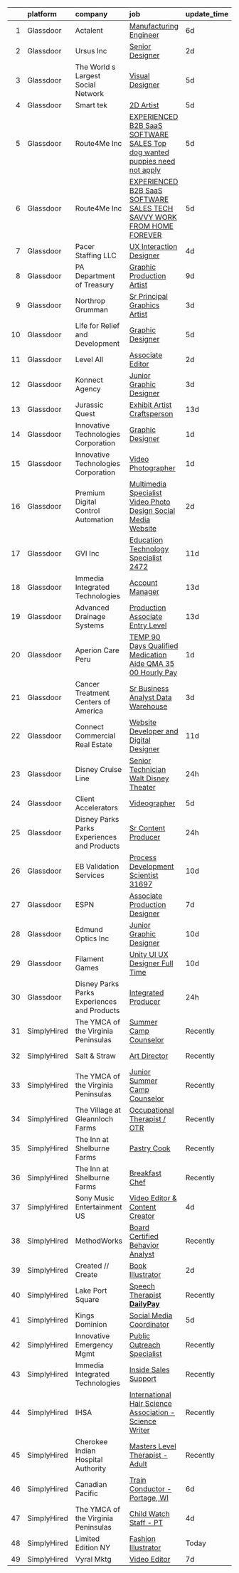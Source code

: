 

|    | platform    | company                                      | job                                                                                                                                                                                                                                                                                                                                                                                                                                                                                                                                                                                                                                                                                                                                                                                                                                                                                                                                                                                                                                                                                                                                                                                                                                                                                                                                                                                      | update_time   | location                 |
|---:|:------------|:---------------------------------------------|:-----------------------------------------------------------------------------------------------------------------------------------------------------------------------------------------------------------------------------------------------------------------------------------------------------------------------------------------------------------------------------------------------------------------------------------------------------------------------------------------------------------------------------------------------------------------------------------------------------------------------------------------------------------------------------------------------------------------------------------------------------------------------------------------------------------------------------------------------------------------------------------------------------------------------------------------------------------------------------------------------------------------------------------------------------------------------------------------------------------------------------------------------------------------------------------------------------------------------------------------------------------------------------------------------------------------------------------------------------------------------------------------|:--------------|:-------------------------|
|  1 | Glassdoor   | Actalent                                     | [Manufacturing Engineer](https://www.glassdoor.com/partner/jobListing.htm?pos=130&ao=1110586&s=58&guid=00000180efbad94f997460c34406c3b5&src=GD_JOB_AD&t=SR&vt=w&ea=1&cs=1_c211e55a&cb=1653289442219&jobListingId=1007867980468&cpc=F4EED0218A761C36&jrtk=3-0-1g3nrlmgoptt5801-1g3nrlmh5r0gp800-a75867e8b25dce9e--6NYlbfkN0ChYVx_I3yfZ_JDY3EFoivtqvi_stwnZ_kRt8Dowt_l_d1ydueao4NE-oUleRJ4yhjYPl_FDyDsQv96WYjq6vKWfSlu6a1XBhIVvn_LddeDEw1C8irz381qjMECzqbjiDluyE5tfEIcFQrBWJBU_2KLNrkyi-JEKiMoDJt8j7FKezlCO79KeX10c8l_DAeV-nI8kr5i1LejiEzll0LP-nKP1Q3Zo45O1x4Hae0nh96Fiu43T00aP9GXXSuaS2TY9ghUpSoM-dwcyq4ljIknFq6a0vjitOW8LDywOifDz_b7flr9a927CCuaBlDH0pvWAC5s2Ttyrb9mqwlRIkR4tzJphr73mgYMkDhrmxrZzZ_kJF8Z1AEKHHpf0_8F6MK8H0JoOg0gbP3jrqk-UA3lt8eqkWFMEOhkPPdjQFtTcjy8lmBHZwuLUzoNY44kOuf4PxZ4X4AKDjD2KLZdzJMpUJTqPUPiP35B5v0P2st8uOyqHUYiPFZVDUS97M_C4CEVGX4JC3F6joNE3dzvJFp2-c3P5N4_eAlq2TrEWIrUCq17cc_P9HXD1O122a56je-LUW4hSz1STkFAaoagQTa4iWH_FUMUYkvKBqnJFtOwES3xixmybZsbqn083aV_QjhY5RffJ6uXZgmkn0_ZjVXh4LXKI-jgVakBbpRczOJA0Akz4s14sp6ij4qRDQG5dFQmqKAzxnM8_byKP6CxrH2VsFqvWA21ZeQDoQ_r-Uhk3A1DFpT4S8tQJHCEZ7u4nsj_tlpgaBO3bA_OGZRkf_AEfivcBQ89IRS-86g2fczX5KfX3NEuTCtVpKfDlfLHN5tM3M_Hk2Kpv_jaOJesKbnnqkaok0P9I0X0ZzEDfnOs96MihD8U2Dss2vQtdHmb1YY2Equ1PYsgn4x5UfKbPpE0UzMu0Dh8YsHvl_G3HX-KcjdsUZs4cgRD9oJGL5uc62h7y1AscNZeeBzSsAZkiGE493qrtgM-lHi9MY8%3D)                          | 6d            | Pontiac, IL              |
|  2 | Glassdoor   | Ursus  Inc                                   | [Senior Designer](https://www.glassdoor.com/partner/jobListing.htm?pos=128&ao=1110586&s=58&guid=00000180efbad94f997460c34406c3b5&src=GD_JOB_AD&t=SR&vt=w&ea=1&cs=1_509c89e2&cb=1653289442219&jobListingId=1007880188150&cpc=0FE1F5EA2BC84A01&jrtk=3-0-1g3nrlmgoptt5801-1g3nrlmh5r0gp800-f790604e3c5aaa42--6NYlbfkN0CT8vBT9H5mqECx2dfLV_FONLPDKpIRssxVwtj05Tmm4rA5I0VNOPdM1oYsK66ov5pXlpwwpN5JW6UYcdpLwltPh-PovBYBfFQZ84mJvVKzy9hVUYOrHFJehdVWiGLiHjTRU7zi4ktlpLeM4lCzA06B9mI3aHrfIHAebzRt4MABrwl-5MMxFCjYAyyOiYLylHju7iW5_L5RTLG40kww7InI31BGCUeB5ysn0_i4CbYhlQYKMF-n-dHeGkRiSsOJoVy3mXDNeKn_QAnszuHir6OQGkYc8Unyp2P8WgiAYM7wcpQxTME3N8_3mFIsoGmj54jUK5_Fqfp6jWzD2HWKcVf7GZ8HbxRLv_NWO_JGa9DLMvZoBABwrNJm-r52F88ZJph3jvVFg9mWTWwrHAPLgiKKe654oDyct7adFQepAMFYOwVx1CdEkPpk5J1nIDEJ6Ns_rHty8QoEJPXckrITNkSWiRG9QO91uSGK0-Yd7Q9T_fZUU-KYERbAo6z0sFIGXbLIgUr2uVXb0MRQOBwvKorqLOZoVEMfPgaK9ijTPKZJNYz37UVgHp5m5KGQeW8z5nt6PbNLWIXbyBaD7xXKuRGIfVuqV9wl23LnIafgzjNzVI9KCHZntIThGHWafjskvRD-drkW5JJgXpPnk_bMG0vb-u_UOKYJa_8im7mv-9uxlHIPxVcsdzl4v_A8RfxFj0kqulheNk2AQzTO1VN8TXeU4wQhnT7nH9_36u6HkBCn66J5jmSx_9GFsoSOt7W4STidbCGbatdWAWlhZiPt5WfwqdxwIMJPPuzKfp_br87snqZqBHuTXi_r1dAuj1-vDj8I2z5y6HgAZeMyI4YFnBduzdbMApw-Yk-klr5XyOq1sAjnajUPV23pNGl9KsjO8iW7aXkdEwIPaKwRfClyAPVlwVpweiivqaHHJABjdF5x_jOmurtvqy8CDKYhGsAitJNMXFBfctJ-x5Bd-qrjlrUKasQq5uYDmCG6eBCI2u8nltl-VkF6ADI1ws7L1BSm2Xo%3D) | 2d            | Berkeley, CA             |
|  3 | Glassdoor   | The World s Largest Social Network           | [Visual Designer](https://www.glassdoor.com/partner/jobListing.htm?pos=126&ao=1110586&s=58&guid=00000180efbad94f997460c34406c3b5&src=GD_JOB_AD&t=SR&vt=w&ea=1&cs=1_e32e705c&cb=1653289442219&jobListingId=1007871242628&cpc=654405A9B1E0A9F5&jrtk=3-0-1g3nrlmgoptt5801-1g3nrlmh5r0gp800-1a4ce0e4f00f932e--6NYlbfkN0DSgjPPcnEdvoK3uuxfISLALE6pB1FR7YSHOr_tSg5_QGIhoz_2VqUepdcKLBLI_zTauE0KqBIWqVdIUi1JMQS3f7fqm5Jio8-1KRI1xJwspWMvMGmfyb6rPNMrOsKGPFwHot5Nbm5MyhEJh-DPQaj_k3eiHtHmkeIZM6vkoa9Zckwy-EWTfRhD0pWp9LOoOust6v98hmSYqBfHWNCBNsotV-S59Xjo9WJzj2nKmiokEsdPqs0sPl4AHlBOZgX0-6Faht2jGoy-kFcD6hx7k6_yEbZ0K4uL-lZ4vZyENAhygCWah23jgyqTSQ-x-ZYKqaF_6fvbRww63VC5QUEr6cEDT4_VifqPccgkJbGdqkz8VAkRNOufhfbGSlw8sH2SuTySeDAESUJI-0QTEhgIgXfIGKPAvIaVfDGs-P4owukUkry1_TJeu4z7Kzb_E3rRJrTf1FZEzbZMYJCmJ0midu9h1IqZrTmc0lUsMiP3hZ_mtXpUPNhoufwL1v2fiOfNTX4DqgI2Ms5p0023M-jTtVgfXxFCpQMQ-k0rQT0ulgcYybx7VrHlZhve7Pn4H6VzsIsiFzDUbxnYKw%3D%3D)                                                                                                                                                                                                                                                                                                                                                                                                                                                   | 5d            | Burlingame, CA           |
|  4 | Glassdoor   | Smart tek                                    | [2D Artist](https://www.glassdoor.com/partner/jobListing.htm?pos=116&ao=1110586&s=58&guid=00000180efbad94f997460c34406c3b5&src=GD_JOB_AD&t=SR&vt=w&ea=1&cs=1_2e5e4ccf&cb=1653289442218&jobListingId=1007869370969&cpc=2F9DD8B511C89582&jrtk=3-0-1g3nrlmgoptt5801-1g3nrlmh5r0gp800-422a95a9f1b59d8f--6NYlbfkN0DP7N_JgDagYY8-Mk0WwzF0Q0gIEsWRfzc2JbQn8QKLxI5WINWVnLWau4r_adrYk_2Gl61PDV6ilStejXbiO_znwwHUf7XBNhjnEk7E2uMqsmEjFgjMGuUpS4VABi4FcQWdKlbzn_K53QfBZ_VJzK1aymJ2dg_uuiPjGdeKXKfuO0LC7NZERVcVusSGkBqyZZZaOr26Fk_i-9sHQqUyxivz2soy_SzxnH5S9wdOl0ALn67yfjeotCl-WU81_2-hgmWNn81NFGOYT30TfEeQrXaNeOOx3XNc7AgFCqP9N_db96pJ6taulW_MZiOnQDc_MFSGm2CZ58iymtisuaejbiFqaQcupPrS95lpXY6w2K3m8vSf9f0Yo4HVOdddAa3jv88X1foOzAyVBLIOkAb2FRFcVhEDwjpvoUnZxYyXR_3UBoDs1oVkLCH--PftTjf0RN6l8U9NeCMODcZxQtBIwJQZCkY8ump5_nUuQafgSu_7g7km6rRnw5Ci)                                                                                                                                                                                                                                                                                                                                                                                                                                                                                                                                                     | 5d            | Duluth, GA               |
|  5 | Glassdoor   | Route4Me  Inc                                | [EXPERIENCED B2B SaaS SOFTWARE SALES  Top dog wanted puppies need not apply ](https://www.glassdoor.com/partner/jobListing.htm?pos=110&ao=1110586&s=58&guid=00000180efbad94f997460c34406c3b5&src=GD_JOB_AD&t=SR&vt=w&ea=1&cs=1_40b1ad92&cb=1653289442217&jobListingId=1007870036547&cpc=84DBBAA61F05C438&jrtk=3-0-1g3nrlmgoptt5801-1g3nrlmh5r0gp800-5178a0340bcb158a--6NYlbfkN0DfCObyQdYLN7NDkRBypCboc6BhoikEgKtOmajzallg_M3S0lFd7dN_3a4FiX7W0qaaGklmhsYN2mZ4_LZf01m55c8z_R8HVaJt87YlZlYEMsf6x2HokO5Ydhu5OTa6uK_U9zEySjQcDRrcCrYcMMpiBiIj_PPGc73trAjQ2Uib21SbiY57cTRVBZNPUEh3H3qp8nPAJJnVbMZ1EMTjXIXbisipHhx9-jWAYJCvwOu79k2WArlzvT5-rnlYyy3qTPcLMjxra64c4HlKfngpaSotJ3hsHSy0-j6rY3LVkOcumZKfwNl6RaKfjIbt4udO5RyniS1LVJkVxEmlmPNGIEJymPAyR1rlkh_r7DWi0dyEtk6Gl_q0YyBVpm03ujPvj7wDfkD4K6CVCu1mJsc7zyHMcUivrRqGgoZ4DxJv1NbPiPRvyoKXMmML-jes2DjloRRiAJiWd5XP6tJJdt1VVcI6ifLrFLgiR6LT5DbpgguPVfgjjEgP76hqbT-KeK3q6lpAPm4r8RvBdYdmuOk8Pnv8RdsJ0jV-UVed6n6eOeNlplOYmXKCYl5L3gzgL6F7_ynIEmBVTzvuNA%3D%3D)                                                                                                                                                                                                                                                                                                                                                                                       | 5d            | Remote                   |
|  6 | Glassdoor   | Route4Me  Inc                                | [EXPERIENCED B2B SaaS SOFTWARE SALES   TECH SAVVY   WORK FROM HOME FOREVER](https://www.glassdoor.com/partner/jobListing.htm?pos=114&ao=1110586&s=58&guid=00000180efbad94f997460c34406c3b5&src=GD_JOB_AD&t=SR&vt=w&ea=1&cs=1_5144e5cf&cb=1653289442217&jobListingId=1007870042652&cpc=155EB9D5185558AF&jrtk=3-0-1g3nrlmgoptt5801-1g3nrlmh5r0gp800-52943d059ebdc6db--6NYlbfkN0DfCObyQdYLN7NDkRBypCboc6BhoikEgKtOmajzallg_M3S0lFd7dN_670CEUWwV5zmXOVn_Z2thTwP8bIadLpcAj9VSK4SI6Rul7Fwk5fjgIPz1M5mdPBofIFe4bJgZ0BZWBdb9ZKvfYx7Gx3RZJ8q9bLLZ_TyWBhvVb8LnH6vyNxjSQRlW12t79njiDa7n2YVOIyXFtbT5YKEE6Kw8LEDJ6twrQmrbyp8f9us9TG-ub4TxIqQh46HWzvsG1g8R2HIuBK6TTeNs02ZmLE0qXLyk32UZE5j3nTdnM9fmuq4Bi_wHIaH-GLuoe0Irz5Jhpi7xV3XkdN5n0QISFBVi2vveYFdXRJlcBl7ONbnO9ypSjWsVETXTLWGCqGT8a-Ath8063oUG_EgzyPicl_Y_yVzqShN38k-JEWmP4lR3Si0BuqXmOGsEwK1VPSnZxCxm1e9HFfC4CfGgQHTowIXiHqUaiXKwyOt4vf4sRIdobQJnnZErx4qvCaz9OURAiOjVMyXXEJxdETlA3Fm7iKoB-D2_evZaUgcH0aeC2nHLEZCD36jGGnpZxThM5ey2OmfzBs%3D)                                                                                                                                                                                                                                                                                                                                                                                                       | 5d            | Remote                   |
|  7 | Glassdoor   | Pacer Staffing LLC                           | [UX Interaction Designer](https://www.glassdoor.com/partner/jobListing.htm?pos=125&ao=1110586&s=58&guid=00000180efbad94f997460c34406c3b5&src=GD_JOB_AD&t=SR&vt=w&ea=1&cs=1_79b5ea6a&cb=1653289442219&jobListingId=1007873614194&cpc=8795CF9063CD573D&jrtk=3-0-1g3nrlmgoptt5801-1g3nrlmh5r0gp800-11fd54a4f067f162--6NYlbfkN0C9NbM5eTIyBy5lsQEfjp0LiR4ZnSOO0g4plUqowSZMmwKNhg9sK_ssyMkRY9ssskzhKzR-larzGuQDMTE6rafcstVQVaqsAgnmjyL9IRil9fL-flNtAsKK7enXt50bIPYDJcMaMhe77xKKJnSyHOD6TMfXQxFGrRutO_kKFZZoNx-xV_IUIJVUlv0XcnHnNIRHtkzVxfgdY674jzPgQ4gptGg-zKg-_5f2oNdgJvP3iynQgLG6_Ztfx9RW07DNZIQrn5d2_Jv3d54b1MZo1xwOv3X-zwERdJFnGPbVwjtFSGj9JdOpLxUt16-KOabDHERb0RCOVbwL8klu-Vr48sdh_VdxabSDxkjlHn6jdHQlRqSKz2c7gJ0cmEkMOSvyS6M1yaf7_4nfVioIDZqz_Yts1Np0lHl4wBco9otzFKNUFlFshsBnvjCf6zhugSeWlNnaiPCIu4XKCjX5326mne9eLCP2ELGYbvwU5fIraVP5-DgQSnJe9GPXbB1fFtRqMZ5HHF4duJI1Bg%3D%3D)                                                                                                                                                                                                                                                                                                                                                                                                                                                                                                           | 4d            | Remote                   |
|  8 | Glassdoor   | PA Department of Treasury                    | [Graphic Production Artist](https://www.glassdoor.com/partner/jobListing.htm?pos=118&ao=1110586&s=58&guid=00000180efbad94f997460c34406c3b5&src=GD_JOB_AD&t=SR&vt=w&ea=1&cs=1_67e8f534&cb=1653289442218&jobListingId=1007861835366&cpc=9DC6E4D8324653EE&jrtk=3-0-1g3nrlmgoptt5801-1g3nrlmh5r0gp800-d1e86d3640b29cbb--6NYlbfkN0Bhl-FdKKiMAjH1L6cZ6qJWSAe0Tf1J8XERlKcs7NjnmiZvyAlBgE8BtwYDgFO6M0TbK7deMqshs6in4yCjSkwr116EpvKkxiUTLohjUcof7fosk-gKJKbkkGVI5I-yur734tK0tXLpK2HBHVXPpE-edNQBgpn0sNwAaXZrOUxvySCoXniiBQlRjITCeVKegDA-zV1Lu9WoF_895GZjYG1j9bqTak_uLJKBGLJtjtwNvCe6hzmG-7AKXsQeh830wDim2MwMaIqDLa6U4kZ0gklVAko-dI_AMFU1HjoM8bsLFA7E8nScKG4Su-2uFg-dT1JlK7SISh1lpeel-mZSweItn3D3kK31VdFb616nksjWL7yVb_rHLzwvG0BGofZTzY9SDJaZq44YnGufrhcMJaFwe26eNPXuVVL94VUmZCKNNa1f3mClUpRkJKYfOK22LSLD65dgpKLjHD7DGWDqfowucUeNAzPbIaflv9-ITPtv-pKTEYwm0aTd95agqQANlHNBl5vSO01CoQ%3D%3D)                                                                                                                                                                                                                                                                                                                                                                                                                                                                                                         | 9d            | Harrisburg, PA           |
|  9 | Glassdoor   | Northrop Grumman                             | [Sr  Principal Graphics Artist](https://www.glassdoor.com/partner/jobListing.htm?pos=123&ao=1110586&s=58&guid=00000180efbad94f997460c34406c3b5&src=GD_JOB_AD&t=SR&vt=w&cs=1_75205a2c&cb=1653289442218&jobListingId=1007877950914&cpc=C4A69CCDBB3B9599&jrtk=3-0-1g3nrlmgoptt5801-1g3nrlmh5r0gp800-81401d440e879517--6NYlbfkN0DPf8Tf_oakpB62WadId2dzQiWExtALTi0lpCM--zHBL7o-_c_LOTx77DkxMGwVB-suWeqgsjD365G-8PBdJJpLg8r7NQ3iYBeEfclrv0xpQjV-9r0iXA9n5l56DTip0lvpUOItz58BuXlxGIEmTI_2imb10Qph7IA8yPtiVMV_xkPe-LMjFXVa7EJurJ2DfAWyl9aAgandHuwp7R1igazNTjPY1FwbOynaY19Bx7kzy4YtqaaRLE03PlfSVYpw5wC0R_6mQdZ7MUNDqhbV90XeyvACjgfjUeM1Wu5JAZp6Vh8FFqARAo1x6IbiX6VsVuGed3fo9jRx_pQCAYcDO-VGgdYs-LtgQvllwjNZHgigT6FpyI3nsQy6Ht9yZWmmpKaorM28FQtr-hrjGTs7J83UZrj2ekuygoPpUusBg_1xTpskwJaINabDnpV8i6Fd_9f3c6Mf2T54E1kY3YYSIAJNzsrl2zPnuIUbNXi9FhxX4ZSgk0uohjiLRhwuPRGXdTAO4Ir1b4gIyYQSWdeusWnQDxLg-wNNt-bKSgviPvjNzGxlPqlDCMdCN19j4t8GHArBzD2fFBjHTTcAN8718GDbd71BGYaq5Q84Vgw1gjVqug-nbovas7B-CoGmFqXeoaHio0nQWbf8AuHYeF-9Fo0XzJ2mBWg8HrlFfKy_LUsbuO--LRg6Nk75eN2-fAHLPOLkS80EtfT-60HduHDgR8b1A6f5NqdPbAXmPhjquiOqd76cjnqA1hXlb-YOrszLNEHm2mOF8P6-axnqKTd2hwib0daTHMwMLtbOWLocBfYqaLwPt7OktE7t)                                                                                                                                                                                                      | 3d            | Huntsville, AL           |
| 10 | Glassdoor   | Life for Relief and Development              | [Graphic Designer](https://www.glassdoor.com/partner/jobListing.htm?pos=129&ao=1110586&s=58&guid=00000180efbad94f997460c34406c3b5&src=GD_JOB_AD&t=SR&vt=w&ea=1&cs=1_333ce9b6&cb=1653289442219&jobListingId=1007869682280&cpc=AC285F3A3ECA6BB0&jrtk=3-0-1g3nrlmgoptt5801-1g3nrlmh5r0gp800-71dc6a145e31e455--6NYlbfkN0De79EudH-ELfKev3hkocuRAqbhkRWEayWM_E9jlXXKsukUXvrk2bQCvlGmz3nH48nlwaf2q4J2iCPlBI6nn777UKQngM9wJ4anf6MVQ5dDDIVSdZ7fo8Mr8rPznlClCRc-k_SadEE3CSilonyliipVIpY2qbtVEupD9WTcl4xxFVa3gr73OtCsRA2U3c6lNCx1GlhRJS_1q-_lPx8CI1FoCq5PJnh5SeTPCz3XqUcV5aBiVwMPVPWbvlDs0gSJX_x9d6_98yJvYZ_fr7pcARO4T_RLuUDOYgzsxDVaPQd_BS0fxwpjD9gpbgJg7TwjEineATOecK2olv8qBwZIgcs3lbJydaRGDurT8riI_w210knXc_Q90TbGH6V1TkXvelivUoVGFRmxBtBlciDAw3_ZF_yVeczDm1wNNmOkNNcAmTqHs3HkPtWxH2X4cZ-ADjfxn1T7OWZNyhhCzA8fUKzufDfuKE8r4g5nZx41OvaVMO4fU-c3SyEc)                                                                                                                                                                                                                                                                                                                                                                                                                                                                                                                                              | 5d            | Remote                   |
| 11 | Glassdoor   | Level All                                    | [Associate Editor](https://www.glassdoor.com/partner/jobListing.htm?pos=117&ao=1110586&s=58&guid=00000180efbad94f997460c34406c3b5&src=GD_JOB_AD&t=SR&vt=w&cs=1_10c52ad6&cb=1653289442217&jobListingId=1007879035306&cpc=6A22310A23505C64&jrtk=3-0-1g3nrlmgoptt5801-1g3nrlmh5r0gp800-b00cde6051b1ae7c--6NYlbfkN0CgBgcxuOwrlzWFp0xvOgllyDb1Hw7UsKEX_IsXppgvM45FUqvDc36zIM0IcS7tTLc6BgAJeFh5EyeP9V7fcYvMMo70SrHKGJgXOsf59ixn_zlUn_XTCjdfFOz8RP4mHD5YnPkvkPKi8CV9lvD-KHSu_YRWaOhMdp1fO48pFCIOyeg2Knh8PAsaRG0ohWLV-UR3m_qx6W3SrMULvAqMID2i8zbR75-LS14T8xdJi56ciXDiRN3GnvCCPTHPvg93yrG9HMHmaaHzWzbx7t6zQK0mYE8k1YJIza7deA1Kh4meSgKSheuhbswXLesTO_XYoJiqKk3216KmF53TblWh8YEZTruQEWMGc6lYvAdg78hjssS6-q-ClbkBbxtpoBdA8g5ykLOG11GFP9UxD-2XRodagmihZPpLXH4b6IcI9U4fvkppmPO6e-T4ITrhJUoNz3jtaJI6hxjQRSgMybQWvDWHVnHA9f_zn9opYqvDsLJ78MUpTDtDwXO0jguVnAHL3GbzeaNiwpwhGA%3D%3D)                                                                                                                                                                                                                                                                                                                                                                                                                                                                                                                       | 2d            | New York, NY             |
| 12 | Glassdoor   | Konnect Agency                               | [Junior Graphic Designer](https://www.glassdoor.com/partner/jobListing.htm?pos=112&ao=1110586&s=58&guid=00000180efbad94f997460c34406c3b5&src=GD_JOB_AD&t=SR&vt=w&ea=1&cs=1_7e40896c&cb=1653289442217&jobListingId=1007877765695&cpc=FB7E4A1762AE5BEC&jrtk=3-0-1g3nrlmgoptt5801-1g3nrlmh5r0gp800-ba8fdfc781fb7f2f--6NYlbfkN0A-7AasZqH9Qn1Anb5-SGr1cEoKuvdHr_Nh2LwbaEhTGLxj4rfuMs9Xk6pEIkQFqq37328mjJ9cUT6xZmlYHiRYEqFlhIx5iUY9KUn80_GcYTAUxjniwxQVyGiFiMHDXGFf5qXJza5uWvJMWv93SW1dJCEwiDrwmHoKRQOReb_WPkrR1nRyroOaDrEBj9sodMQ6xFK3FKfcl-7-HuBU46z-6M2uQD0YLUmKgHAOcohMrMTtsztvV5Wz5-w4Tee-cf5izUNZ1Jp0hP6WuJ4nkN1BHWi8BGSONICm4ocpPTU9pjn5Be71UGIGDTqfvNIBbtw57ncXJnOdHQLxBoDaNg9RZTK-keQ1RJRcd5iLUZKGTUNFkhUa-SOCorbJPZYFGE0Q3ie6In4jvKwiFA7iL1yWj0J3_SV6a9FScMqXmP3J-nsp3dgpgdZzlM1nTv_frbrRZueL1P2SnfgvwIN8dqVutZto004MZhEFgsDR3dSJkb2pyfEvk9PgAQrTO5XSrx4%3D)                                                                                                                                                                                                                                                                                                                                                                                                                                                                                                                         | 3d            | Remote                   |
| 13 | Glassdoor   | Jurassic Quest                               | [Exhibit Artist Craftsperson](https://www.glassdoor.com/partner/jobListing.htm?pos=107&ao=1110586&s=58&guid=00000180efbad94f997460c34406c3b5&src=GD_JOB_AD&t=SR&vt=w&ea=1&cs=1_d46fd50b&cb=1653289442216&jobListingId=1007849081268&cpc=1120CD366D53BFD9&jrtk=3-0-1g3nrlmgoptt5801-1g3nrlmh5r0gp800-bd437105199cffc5--6NYlbfkN0DF2XmKlvEWwYvlt63j_o8OR_A8p7LJCIYbnJT4MrHPHzj8IZEB-4YuFwd5wIS9p2byokRSpViSXEEkpWGZtCyPuGNnFk64GzZgNu8MCO2UjRbDD3ZcJsTzs9WmZVkMIYVz9uk1eZ6oRTqbueodsWg9R_7dWrAuzNb1ir_dCefAYLSpDy7ILduA6slx8dpI2HQHnokQdxlgErpYNXNlPm1qg-K6mIndsUYTKwpxFfN4wd7OMVUKRIDXlHlgM6uBGaLOrfMZx7rYtpoNwRqrKtRdpJ39eCtCZ1GCVMDa9RbpRpAL3JRYdhWswnyVPCjuJ96QsnxzCMleHmaQK4wZmVI0QN_1eNE_KY5S3XL7hkZOd8mNoRC_XAV5e_uEPcxtHrLOTTO-DdN_m_6wgEN_5A75zK1FekblzdIAi-PKaVuWRl_jb_-vAC78G5X3vzXRosDOjTxenSDqESoE3qUKCaFwbVO6nXkZemxDRKfPbEyi-3nBuIknjsD_XrY3FShc-V57RHbiAuj_RA%3D%3D)                                                                                                                                                                                                                                                                                                                                                                                                                                                                                                       | 13d           | Conroe, TX               |
| 14 | Glassdoor   | Innovative Technologies Corporation          | [Graphic Designer](https://www.glassdoor.com/partner/jobListing.htm?pos=101&ao=1110586&s=58&guid=00000180efbad94f997460c34406c3b5&src=GD_JOB_AD&t=SR&vt=w&ea=1&cs=1_ef761549&cb=1653289442214&jobListingId=1007881400097&cpc=D2A6DBF304636DC4&jrtk=3-0-1g3nrlmgoptt5801-1g3nrlmh5r0gp800-b3195ac3b49c11c7--6NYlbfkN0APToHrk7ILONyRglvlT3LJMO76dZGJsKlG8WQjsY8Cq3KyvyMIWez4UMGCh4zkpElZpOTCeR4stpx4fFkM7H3uRFCXbXp-B82RAUPbudO679GUUaHHiSJNtKP8MQOQt0ymiTHT8zzGMspRth6Cf_WabkBGEuUPieMUvrs4lFjvltZOugz0hICdxMfW2PG19JoXHPFnipX51vIODBMLUc_uvLt3QH1-yJI3y9bmiY3gNRlBunuAHHlKIsuL4AG5hFtBrHFYUlPzvCUKJxjFCrNFCNiF7CMHyXxEAl-zN7HEbVT9XRyz_aCfv0qiN5Q9xJ6rqRPifwxTtCuCBeV7CToF0oCQCqJnOg_2IcppCzJe96A7m3yEheTc3i4eiv_P8oubfFJA63uw1jcHLqm9c5bn5O7whpmas94-3nL5MmAzr3h4O4yeZP1zhdrm89zcJ3O7YRBR-AsGLklICMWFItRTazFuvg0iCwByHc153Db-EUyqQbUovuKJGUcljPdzR0s%3D)                                                                                                                                                                                                                                                                                                                                                                                                                                                                                                                                | 1d            | Dayton, OH               |
| 15 | Glassdoor   | Innovative Technologies Corporation          | [Video Photographer](https://www.glassdoor.com/partner/jobListing.htm?pos=102&ao=1110586&s=58&guid=00000180efbad94f997460c34406c3b5&src=GD_JOB_AD&t=SR&vt=w&ea=1&cs=1_0dbea7a1&cb=1653289442215&jobListingId=1007881412309&cpc=020BE1DDE5A95971&jrtk=3-0-1g3nrlmgoptt5801-1g3nrlmh5r0gp800-2aef0d08586c0872--6NYlbfkN0APToHrk7ILONyRglvlT3LJMO76dZGJsKlG8WQjsY8Cq3KyvyMIWez4tH1wTRfk3-Xs96Xo7GEjCHznIFl1Z_-klCJu24PSOpmnYFPmCqSV7dgE7LUWqpclkB4hd9kWzC9dLSxFVZO6RpGllcJFpQTs38svH4BmRjbqx3GH17ORfwNwX-HCTLcuGV_jvxH2NEXBUQRKitufANCVP6AmgKd8O8l28jFYvq7OV_BTSwhWnUHi_laDeY5zsXdC98cv_oGQ0fu-qF6F4TyUxq_0N2XUweHQU-Mis6XLk4krkY_fRA-DBTaeQrQx_5q_9eiiGPYk9VTGIGZI7OatxtFbu7wNd6t7P13Ap_jirir7gzjz79d_swJb2Tr6nVY_yuENg7d9xvnWzjauTFMu6wm8vAigaHfGkJ8XQfOAhSWj-NzJeS13NDoOo0TBkug7_s4_BhsxryGMCm9gxk-6U0erD7iZYYkC9KU7Fi70vnfvXNznXWHmRLD2EdzPLE86rPobIes%3D)                                                                                                                                                                                                                                                                                                                                                                                                                                                                                                                              | 1d            | Dayton, OH               |
| 16 | Glassdoor   | Premium Digital Control   Automation         | [Multimedia Specialist  Video  Photo  Design  Social Media  Website ](https://www.glassdoor.com/partner/jobListing.htm?pos=122&ao=1110586&s=58&guid=00000180efbad94f997460c34406c3b5&src=GD_JOB_AD&t=SR&vt=w&ea=1&cs=1_30e6829a&cb=1653289442218&jobListingId=1007880199963&cpc=3DB599BF2F4828F0&jrtk=3-0-1g3nrlmgoptt5801-1g3nrlmh5r0gp800-2b94a16f0133fa83--6NYlbfkN0B5YRrcjaD8w0un1r1H3cKySQqm96BFWHHTw6kV4MW9Wi28KKBEDA3tU-DF3guh1Nv38e0lfcek9Gu4-dkT32ZrnccLHDgUDD0pm4rsewK0P92foRLJJ-iSZv9FUzSA1KMuvdi6BePMN2oTCUbrhGwM3Q2j1JIbAqrD--ql8GRAQQM4HpRHg34iqWyHg5PO3Spp1lXUWE0i3vTFnQ8DRRa1FYL-E3-WVDQYzEfkUWkDJTqOKnaLcAhsZVrn7EdVLzBG9lOVZXF-VdMFd8CdU5ZYASQdtcEcyqLXbCXWXNmMxRN6ivgoZf4oxgQg9fKXUa_XEwsFd4yfpgEu3cjnA15K8HKT0Ipdn8eJCqb7D2-N-cAEOYbkXgHPkCqmfpFvSUqXZa-Ct0F0fSIhAFL4aoxVwrsDmD1jpjnLOy5CYspIfZ-EeyTUAZYY9-mULdjEWpqjINgvEClCjiBfZNXoymtMzJN6k0gw-hKBjZvRvxmJVH2Yjutfsn4che8at5gYnj_bBsj3mpXzMQ%3D%3D)                                                                                                                                                                                                                                                                                                                                                                                                                                                               | 2d            | Hollywood, FL            |
| 17 | Glassdoor   | GVI  Inc                                     | [Education Technology Specialist  2472 ](https://www.glassdoor.com/partner/jobListing.htm?pos=105&ao=1110586&s=58&guid=00000180efbad94f997460c34406c3b5&src=GD_JOB_AD&t=SR&vt=w&ea=1&cs=1_cabf8ad8&cb=1653289442215&jobListingId=1007854635958&cpc=ACBF47B84C432121&jrtk=3-0-1g3nrlmgoptt5801-1g3nrlmh5r0gp800-b6f8332ac6ccd1a9--6NYlbfkN0D6gt6dXa1r33WsWt3F_OcOf14zOOyleQv4L0fkjpwOEKrWvLCHswSekGjaGRxMUc8YM0-mdgOi19O2JjiSdxWvId7FVzPyBEQ4K9hh-IAlqcwcHcal39zV6IDlPXSeaJOqQGGl1YNugea9nCKMPdPKIuLYdsNfrK4ubOlClsmAAP4lDFNl5hlf9wOPkEHaG2ZmktsAndt2WaGD61wdGGORalCerOpZkRG8ubU-dzoezZj4vi2-M6-S8gKzNaueKyv55q3qaEwRFy-vBWenXJ-FETlv1-kYPQXi5HzbkaeXbrMVBmz4S5JhjcH6WRABmSdb5-NqK1d0WXG83SdMa_GCKYceC3VZ0NeDFk3JGCgI48cqeqHiSgUNHseceECJBTOc4JkiKcME74oRxxll6n_-cIK-kkdVFbRKwNLFeHfrQRZDqMnyhHD03-SP_Tc1oyt-_-2UAlo3z7GTGlJJ6Jn8G5AyUw0-hf0EvIfAXu4sKvt_3rH0r9GDG5QBAMo2tg5_aRmTyo5_9wuLhTkCG67C)                                                                                                                                                                                                                                                                                                                                                                                                                                                                                        | 11d           | Arlington, VA            |
| 18 | Glassdoor   | Immedia Integrated Technologies              | [Account Manager](https://www.glassdoor.com/partner/jobListing.htm?pos=104&ao=1110586&s=58&guid=00000180efbad94f997460c34406c3b5&src=GD_JOB_AD&t=SR&vt=w&ea=1&cs=1_b8978af4&cb=1653289442215&jobListingId=1007848820972&cpc=0B561D89933DD0A0&jrtk=3-0-1g3nrlmgoptt5801-1g3nrlmh5r0gp800-b825bf4c596c5217--6NYlbfkN0C-K1-DKldsrh46cm2S5gEKUi2dm-Z9sy4Q0yY2jNuM7A_K6OSzYW2lVFUZd0E3MedatvD753XehUl6zbL_enj6tdP_LZj3oTTeHQQWZLTBtXWV3ZAqCAa3n4QvIxkdriFtELAA_DQz-LJ8hlS6AI-kQlMRog5D9ebucizGOJDPKY8zTUDfgSNpA8r3nVB03rzIB0HOUlJ3zvJW8O3nmwQDPyJ5kfdVHQGgxPabg4frPKFkvXgLHfdqmgP6dJIJUeggdSD9OT56OWJA5WEymdSw7ZFjSEvJXBMHfkyAJnDF9ApbuPcz7dDL35M4vnAeCNl9JpAUeFnN9uHGCfwNvxCsPElStMUrFhgXmX8QGzw9lglRwnCVNKanJAlKCsJauly2eqNWyWDS8J-9hBugLjIy__iCA8_8BDbPIGBwTDTz43jTr1C-tdCDTxtRnj1ZvLMDVhaShRMK_zxLz4czjv79HnZ_B_CzpyJAoh_jcvBQT_oVjELQDhymjF9H1g9wvTQ%3D)                                                                                                                                                                                                                                                                                                                                                                                                                                                                                                                                 | 13d           | Scottsdale, AZ           |
| 19 | Glassdoor   | Advanced Drainage Systems                    | [Production Associate   Entry Level](https://www.glassdoor.com/partner/jobListing.htm?pos=127&ao=1110586&s=58&guid=00000180efbad94f997460c34406c3b5&src=GD_JOB_AD&t=SR&vt=w&ea=1&cs=1_63d1fb28&cb=1653289442219&jobListingId=1007849120879&cpc=723ADC3DFE402989&jrtk=3-0-1g3nrlmgoptt5801-1g3nrlmh5r0gp800-344db8a7b0d02ab1--6NYlbfkN0AfGgGWXkGulFxTi1jEdQ6HSFOWeXz4F5c6rZubk9ceUVsPHcng4K6eBO1TFSRgBoM2n8IPfr-OZY9ApkUaRNfWxalZ5ZyD8GxBp_8rJCKoJUhIGK4hiYa5B6UyXam1KuXh8oix5KzHWaOOXI4VF5IZBaRLcLS7Ju6BDNpjUvOWW7FezRd3teoAEAGW9YvMAyHr_7NBQ_8vwZcivwLYQ1AVbf-RRo1B_SMso_zTXbqfiitWR6B4KZ3LEJzM-Abr_9v89kK5f4DPNWFdvTdutMPbZ1UliiIeVn6nwrOm_95-iZVEGMARKcwqe3JEwaJCpjSank7aOflDqjLwDbsew1wrHerv4-C4N5-NtfTw8vrCih6RZC3Fh3-lXG881sG9FKT7IuTMBpca1oD2lAelCwhlkXjOoKXibZTQxVLzXfTn8lAfw2gAhivHZk6rlnk2DXFdfX-zGuiGcob_XqpSYN0fnVezVWdjPDjPRgihp4TA-3weaVnYZBQsEaFNXXJwFMS4JTZ0IBdGbEOks5F2sGnK)                                                                                                                                                                                                                                                                                                                                                                                                                                                                                            | 13d           | Eagle Grove, IA          |
| 20 | Glassdoor   | Aperion Care Peru                            | [TEMP  90 Days  Qualified Medication Aide  QMA    35 00 Hourly Pay  ](https://www.glassdoor.com/partner/jobListing.htm?pos=115&ao=1110586&s=58&guid=00000180efbad94f997460c34406c3b5&src=GD_JOB_AD&t=SR&vt=w&ea=1&cs=1_5278694d&cb=1653289442217&jobListingId=1007881618994&cpc=5E31031E1AFF45A7&jrtk=3-0-1g3nrlmgoptt5801-1g3nrlmh5r0gp800-4255eb6500df0902--6NYlbfkN0A-aPjvG8Uk0ciTWEqCU0zylqGv4g48kDYvAb9F-lGhlfJruFsa4Go12jLY83P9UTSfTQlzYyVYu9VW_3K-xVp5hk_K-u7cZELKtd8m-zc4dRJQuGZ_MjNNtFeKJxSYHgWKSYFLDYwwR6w7j4pRb-g_MaVjWWZTrY95FfTWQRW1SppkzAHizOq6xhE8sucu6eZxNBDRKOCXpkiY3V-GfLCZLQLNZkLnxy-kc49ggcMagn3w-vLLI0Prz4Hy_vqmTgqnTJL76xOZMbMGuRGNQWa7oWmHP1BQk5cipLz13-mdfUM0k8FwprgWDCmJZ80qXDjpp4g-gVFZfx6tYYE8ZOOmCfrMC078wRJPoEOQ0SQT8Pg0TctO3N3AIYeR8Qgrj9QmnHn2PAzkefVlnYSn-GH07DRpufuqACjHWNu9SQ6S_20rmsrs4u6x3N2NqORXICUI74aMtm3AcE2LnQviiGQI0o0cBm8du6dpheiaxCsMW1_eYa2-IIhhfxLzD0qL1S80_V3hq4H8MT_8FqiAqDJcvITJSR47K_Y1PWGlKQ_HEbZXcOmSmz019YpM06qfp2ICXaD9yRMHF1IYTe_Mp66HofcX0Fherv8%3D)                                                                                                                                                                                                                                                                                                                                                                             | 1d            | Peru, IN                 |
| 21 | Glassdoor   | Cancer Treatment Centers of America          | [Sr  Business Analyst  Data Warehouse](https://www.glassdoor.com/partner/jobListing.htm?pos=109&ao=1110586&s=58&guid=00000180efbad94f997460c34406c3b5&src=GD_JOB_AD&t=SR&vt=w&cs=1_095ad38b&cb=1653289442216&jobListingId=1007877612264&cpc=6BF42D0955AE9A34&jrtk=3-0-1g3nrlmgoptt5801-1g3nrlmh5r0gp800-9b85cb07e9d01c5a--6NYlbfkN0DbqT9uo4upn9yywr8UkyORGS-RTgWtwUw5e-c03yxgVBsbvqybr-lxqMpdIOsIQgNEpGrjB8c8qSH26umLJ0fJjQ8MpUyVy1MIfaNvMdnvEEtOZGcW-bnOmCdR3BwDY3cOCHbL0TRMq8u7V-vk9JZsFTVg0fNCeMHQfT4vAKOAYYjxJRiDOr84xkbd4pYL2VfNgCitQc8nVFg3E_TbutmgL_yyRExZJ33oISskJ0R-hOmhiRA6TaFt9EXuru0htGaEWlHGTmjEXYp2p-K6Ydeoh0X59DWiIIKblN9KrYzgVfJt8lxaY8bG_IrDLWG4Fr2IKA3T2altzg7oluVpCCQeLHxZzsiNfdlVoBmlCsw0Rk3GP9I9nxSKCiboLE_q5gJ6d7Pcln7_tz_W0twdIeIGvNgp5YYGM7MBB4NF3zlIRFwWjTSK-gWV5xxFmLG7hd8O6cYJCz6MWc820eUoyHlnUSnSikeYrPaL_nTuh3U5Q7i27Q4fBs5jpXodYuEj5DkW2lPPxEhxTJFlbpA2YL24lTl52DnRqDSt4kLmckCNvw19qn-z8UXUJatzGyfgJvH-a9FWmGZqAA%3D%3D)                                                                                                                                                                                                                                                                                                                                                                                                                                   | 3d            | Remote                   |
| 22 | Glassdoor   | Connect Commercial Real Estate               | [Website Developer and Digital Designer](https://www.glassdoor.com/partner/jobListing.htm?pos=120&ao=1110586&s=58&guid=00000180efbad94f997460c34406c3b5&src=GD_JOB_AD&t=SR&vt=w&ea=1&cs=1_a1e37dce&cb=1653289442218&jobListingId=1007854829437&cpc=5EFBB0462F9C6B7A&jrtk=3-0-1g3nrlmgoptt5801-1g3nrlmh5r0gp800-ce6242ebcea6b392--6NYlbfkN0BWmty70keiiL3_20mvHDGcVuI_0k1mDabEDam5BeL6xObmu-kt8pBjJGj_QX0C1OTsAMVIAnz0gr_gNXv1XBstFZMhkR68x6saAQvbL4e6Wzf38ZtdQU2ArPy8d8hU9R9Nwn7M1sKDtW6rdQ2cotKbCCEQ4pCs6C57z13JXpGbtKCrtqudlBomlxSIzb9DfGNko4LjR2FJFdmo_bvG9m59_ZaKcCX7JDspa3zc5wxUXPkoURb3KYOwQvd9q6KiTxt61DMghZw_WzSDCqEHZgRkwSoNb1YSwMwv0b61UIuty_JSFA9angbzQ8tJNYJedwb9NCw5GY_C7NyTF3iT3IpqfVqsXFEEFrXo9rehDu6zO5CkJuw-S3gVUpueEUzCAcNg4Xk_ezQOxjo-dO1qiY-bJ-N3CXy1KeLvb5WEslRjDRItcp0KBg4BX3H4JNGdSUDC5VlI0SIfC8W2cmaQmlb3gjfUYJu312_xI1g-oep12Q0aELvkAgOaYfnCO_Qpi3Blmo0aLEMOlYRxDzI2-pTs)                                                                                                                                                                                                                                                                                                                                                                                                                                                                                        | 11d           | Remote                   |
| 23 | Glassdoor   | Disney Cruise Line                           | [Senior Technician Walt Disney Theater](https://www.glassdoor.com/partner/jobListing.htm?pos=121&ao=1110586&s=58&guid=00000180efbad94f997460c34406c3b5&src=GD_JOB_AD&t=SR&vt=w&cs=1_17b5c010&cb=1653289442218&jobListingId=1007883597830&cpc=8795CF9063CD573D&jrtk=3-0-1g3nrlmgoptt5801-1g3nrlmh5r0gp800-88e4fd0420adb8f2--6NYlbfkN0DAFTyt7pbDCC2JPO79CSdi1dIb81yjczP5qsKcZIxgiRyLHdwXnwFjkz3iXnUKDe0-NHsQvTN44A9OIV8f4CzzcUHMp__29thxPu6vzl3teZTsQTJyO9DyopIwXrPlrSisi_RZWkWoGuS-iHuMTmsQLdFJ1g-akaMYVzKPBzfx4UVfPtd9xMzelFNIkrqCeHf_31YNU2vk0mRtfo_aGeYNK7zAmQe0rzbdAelws_NjP_nffMeSnS0P6u6hEGqOwpwsvK-X4ESVu9GhAr8i-LinwBgQLSiSsg7jfTXILebrdyW-z0NZSdBu-anFQSqCSiB2QSpC6v5VXQBttVbKFfzfoQfOH9RBYFvFpcNI_FraLdoRsZUWPBJAvUmaQ5OsSrLrrGwZeiLW_yOuGun-tqMJqUxuWg6D46THb4GLFNu-QssvlmB5V5VO)                                                                                                                                                                                                                                                                                                                                                                                                                                                                                                                                                                                              | 24h           | La Place, LA             |
| 24 | Glassdoor   | Client Accelerators                          | [Videographer](https://www.glassdoor.com/partner/jobListing.htm?pos=108&ao=1110586&s=58&guid=00000180efbad94f997460c34406c3b5&src=GD_JOB_AD&t=SR&vt=w&cs=1_b62c10bc&cb=1653289442216&jobListingId=1007869141107&cpc=45DC3EB807283E85&jrtk=3-0-1g3nrlmgoptt5801-1g3nrlmh5r0gp800-d20257b46e3c6aab--6NYlbfkN0DgvUoOdC4FdJ9kzlUrAVu-KOCwxs-UeXu6z0JoJpQkTorfA3doRkZk_G2nbMNhy823MPRfww24WklNWLHIVtleHHkep1UF5vmuvb4dkqYU3-Rv0MPbWePCjwh0dcBAnU6MklHgokbWw0yAY3SyPMBhW0dJuLl6MYOwdC5-sWTHLaTPuZIUhK37OBO6ulWgYU-fpzdXB5MK_8AN-xXpHYv1bZegIIRMZB4fDfqEk76nF0eXY_qTtS5DCpkPX9GkR0GPwvO3Z5GA3CGW_-ex9oXvPH_7lI3uPJWSbBWab-ds-x9LB5DXS371Qrv_xlazutS-GHXRvhyoS9tTGzc9o-AEYX__jiyuDvcQ8wVQxMr3DL7lX1NSxAU3_DANDP6ZLquwvLa7RjACJGFYD5wZ-PSDcoe1lmnecBzOz766tyRYv8Od7X1PWeddnsqcRTa9UgHY_hlDmcEjyAwHYBKjG64CaTSkuFlc78SEKfXIhQXzRo4r2uaUT6GYav-U74V8oPDViUfDTd-vLA%3D%3D)                                                                                                                                                                                                                                                                                                                                                                                                                                                                                                                           | 5d            | Augusta, GA              |
| 25 | Glassdoor   | Disney Parks Parks  Experiences and Products | [Sr  Content Producer ](https://www.glassdoor.com/partner/jobListing.htm?pos=119&ao=1110586&s=58&guid=00000180efbad94f997460c34406c3b5&src=GD_JOB_AD&t=SR&vt=w&cs=1_f9249efc&cb=1653289442218&jobListingId=1007883566614&cpc=F41FEAB56D215062&jrtk=3-0-1g3nrlmgoptt5801-1g3nrlmh5r0gp800-d4eb54b6dfae0bc5--6NYlbfkN0DAFTyt7pbDCC2JPO79CSdi1dIb81yjczP5qsKcZIxgiRd1qisRd4re16D_VG3-wzV-6y0xyOk1O2rnLQIHkmL3XLWeiEuwlSjTPBxPN1rQ3jI_s4ibhCa6n8Kq8rdtisD1dB4bteVphKh313Hg055vji8rl93nTUWt-G5YjW3Zb34nu8P3NMOhS19iIpE1zNFc2cKKqbXKZne_244fGOsx6HYkcGOtzEpX8UfNqtlHvKiBUPwjCno4DvpwQUzj03q8gYpXlkRucHnsY8Fmd8Rkn8vifjeBTZMBjFtnsJPaXZsIfHW7qWWMaWBPcnJk_P_1bRemBiK53Je30V1GldfIHcUytkVlsilw2-l9PbybHsn6QNv_9vI3qyb6WMcGmwLrQ8kdkilZ0kgooldtUOdJUJ8iiYd4OjouIOKssJM2T3LxigsrPCON)                                                                                                                                                                                                                                                                                                                                                                                                                                                                                                                                                                                                              | 24h           | Boston, MA               |
| 26 | Glassdoor   | EB Validation Services                       | [Process Development Scientist   31697](https://www.glassdoor.com/partner/jobListing.htm?pos=103&ao=1110586&s=58&guid=00000180efbad94f997460c34406c3b5&src=GD_JOB_AD&t=SR&vt=w&ea=1&cs=1_d3a62fab&cb=1653289442215&jobListingId=1007857615142&cpc=022796DF6CE1C9E6&jrtk=3-0-1g3nrlmgoptt5801-1g3nrlmh5r0gp800-57a970a16184d240--6NYlbfkN0AKwG4W1jnop6m1AXgU-dZY-wNuGQLFjZCukCmwRQfJ9IKU65sVKWeL34OD6E8YMZqvz0JJYgwdfRu9PEQGk6lbI1S1hi1pdF6s7yu8km5Cxre4y4f-Xx8nJafBikhjBomtW_fEwvzKye5orCI2QMZccK_k-A_o7bID4bNoqMeCWb0H0Dud2aQ5Xk-3Uc6HR1QEII3jeOfXaG_wHvTYgpuPG61AyL1FI9e_fUFwDIbX834-w0ViSpAv7q5wTSsgXye8Re_HWEA9s8Y3MT3NS4afiOESMNLGtxIKDKONmSHlftlG-sVNHsOwQL7LAiaX_08g-Kd00k0A8QdpanymzgcDxa7Ftkvp7L18G47GxD1GXpztzEdSc-pIjPCLAtO4VE0LBRDjnkm7PWCk4coawqJO972nNO5x2thl9G2Z1fzBItjLR2L6dQnfXsIGxTZnY9kyAa4wXkzfJhaPU4qXEBBoOYx3CJxR2vOBzm1RrFRfxhp1BruE2zQwU75PtypDeMz00-aVsqmPUNNSYWJ8JbWK9wLueyeD6JI%3D)                                                                                                                                                                                                                                                                                                                                                                                                                                                                           | 10d           | San Lorenzo, PR          |
| 27 | Glassdoor   | ESPN                                         | [Associate Production Designer](https://www.glassdoor.com/partner/jobListing.htm?pos=111&ao=1110586&s=58&guid=00000180efbad94f997460c34406c3b5&src=GD_JOB_AD&t=SR&vt=w&cs=1_be02cb85&cb=1653289442216&jobListingId=1007864791516&cpc=1FDE87803EF93CD3&jrtk=3-0-1g3nrlmgoptt5801-1g3nrlmh5r0gp800-2d1b2364330a561f--6NYlbfkN0DAFTyt7pbDCC2JPO79CSdi1dIb81yjczP5qsKcZIxgiYm3-7g-689Ur9xqU8QiYHXvrirOw0_YIeiaQOxXSh8ARBoGwkHYzJCOt3eHtkWpw5BawDukk7F0aHf3ea2AmZzkQpPNLwhBU7FhclSHFUKgKo9j_m7Nzc2l9OxRcYp8ix9B8MnhBkMcV8Mg5YQZf3d6q1kdfb-MiFjYWB2zDExZmq7QIiHtc9aKWJrhj8JEuGSDZBwIcVcxzIgzkh9dkFbannjrWnQllztf3Vzw0P3zHBo8f1K34iKd4e4_qqtw3Mv-5X89WnCMlza4uAxusl4AUqhbI5GAx1ZFGCw2B_yyLIexBw3rKEYtUh8hqSnE_3KuRNlQa19F9pMzv-jYZ5op_1MT0vxW_HoBRG0UsY0W-KgkHZMph5UGRBJkP8TefiTD6guWgro5)                                                                                                                                                                                                                                                                                                                                                                                                                                                                                                                                                                                                      | 7d            | Northford, CT            |
| 28 | Glassdoor   | Edmund Optics  Inc                           | [Junior Graphic Designer](https://www.glassdoor.com/partner/jobListing.htm?pos=113&ao=1110586&s=58&guid=00000180efbad94f997460c34406c3b5&src=GD_JOB_AD&t=SR&vt=w&cs=1_0948bcb1&cb=1653289442217&jobListingId=1007857468143&cpc=1120CD366D53BFD9&jrtk=3-0-1g3nrlmgoptt5801-1g3nrlmh5r0gp800-945c90caef813678--6NYlbfkN0CMqsjmxTCaotYOKYaqR5oJ66hDy4qD0N9ovQPex9v4V1BZmriCeZxlTs8n6j0AgHza3Yunb3HVZ99QCsLp7T9uhURstin3fUf4718RbcfAAP6n52ZLElhSerZZ_5VxCNfnchhd6VkXV62OUqsg-h8OEchqPlS9EcO74mVMHe7gfD-9afGW1r3DdQPr0E9H8yyxUzRUOFfXm1DXbXRFrOlkkX-H1-irzu_qxYLX1-naLYpxHrUPpmZy2JRjYYQvkb7yTgDWyNpeSG4quWa_sm3ZNWhRrh84fIyxC1N39d-sa-QgLM3vNGyFiAXFLuxsvDe5fK90gwTWCJlSJKY6HoRB8h2XuZdWE2zo7xBMNxsOG36M12UOKrT5Bf9zC2yIkd1WqKBd0vGLNAD2CYDFkl_pp_kBtFxLYxSp0oeTWK_YGIarEKoDLqLyS1MlvN_U1ei1jddTjNNjJCQ6MrySxd28sGGV5J6S5394LrjxvwbN2n6rtmJvNQYAVib4jxbCzL5J2PD3GzZ16hySc--w88Tl)                                                                                                                                                                                                                                                                                                                                                                                                                                                                                                            | 10d           | Cherry Hill, NJ          |
| 29 | Glassdoor   | Filament Games                               | [Unity UI UX Designer   Full Time](https://www.glassdoor.com/partner/jobListing.htm?pos=106&ao=1110586&s=58&guid=00000180efbad94f997460c34406c3b5&src=GD_JOB_AD&t=SR&vt=w&ea=1&cs=1_5e680f3c&cb=1653289442216&jobListingId=1007856103273&cpc=923E3B470662C757&jrtk=3-0-1g3nrlmgoptt5801-1g3nrlmh5r0gp800-03b2a5eeef62fc25--6NYlbfkN0CIHMGocNKd5hoXLwwKXhS247lQakt22NtwViB8HW65UO_fRUkh-j7Og1M8k5VNV9qssS8ED8c6sNezHo3XX4U-5BojMrJ4s2Kn8zBDCQ-36riWIiIkDOK6CuxPYNZSKKdtT4it6kKiqch1G3cBH8o5cRVS8TiozgAwwDcL6lBvo8_ru5yuxITQvBS5Od63TeS7UJzkRoBakRjAkr1BwvDlKJC1jpPeq7P-hi7_ltJ4tfTIHtixRQHpK0XOOQ8okUCUKGw9MxZodkg9RT4O9rRdjmcgyp4OFSh7wEQ5lCPR_g7nQ0c3cgWjGyDCRcBwG4Z89R71dHPAZDl8n3UhMOSs3Ud-K7f1x79aGgZGWEmLJ7tsNAqLxJdAsx6XMLRMhg6_7Zw7jzwdNM58i2JqQaVvKpxPL2JfnAVhMWOa2Z53INjE5xstoKD5-GUDTgUT5EVSAh7_LjUcViY-aOxPSQyg)                                                                                                                                                                                                                                                                                                                                                                                                                                                                                                                                                              | 10d           | Madison, WI              |
| 30 | Glassdoor   | Disney Parks Parks  Experiences and Products | [Integrated Producer ](https://www.glassdoor.com/partner/jobListing.htm?pos=124&ao=1110586&s=58&guid=00000180efbad94f997460c34406c3b5&src=GD_JOB_AD&t=SR&vt=w&cs=1_e599a750&cb=1653289442218&jobListingId=1007883564379&cpc=AC285F3A3ECA6BB0&jrtk=3-0-1g3nrlmgoptt5801-1g3nrlmh5r0gp800-e6d70c9aad8f441d--6NYlbfkN0DAFTyt7pbDCC2JPO79CSdi1dIb81yjczP5qsKcZIxgiRd1qisRd4re16D_VG3-wzV-6y0xyOk1OyWjmnv3ktk5V86oNC7qSg7WUSch4G8temVfAcwHkTL5781jIip7Mn741jXNWNRXjEkTqLFUfNV1vxT8nB0Cj91lPTN-_U_qsrDtJVSafJ6SeG2vJj5xpEGC0KYqEQ3CkkfS5XEC7jbX8pgv9rv5gMLZYMZlGw6YXaAmHgN9zfcYX0RInU5HY-SS9jeeGvkUJOdfVc8wIcAN6IHxUATWWk_-f17WhEoNYXG91UyWx97AccIP1PL9Y2-zV_xAdZSgS_eNEk_pRZhbLv2c_4uovuN_U20myBcb2GbOYvS6hZjy7lSbFFULiPTSLKlIuaYxZrWAoz-BKbXdR2QfPIEsTCMKenv8Hzh1qryaNuyIzQdV)                                                                                                                                                                                                                                                                                                                                                                                                                                                                                                                                                                                                               | 24h           | Plantation, FL           |
| 31 | SimplyHired | The YMCA of the Virginia Peninsulas          | [Summer Camp Counselor](https://www.simplyhired.com/job/ccH3T5sCuT_WH3oVMlUmVxY4mTMf4Hh63r00WcfdcCrm3IwaHQCx3Q?q=visual+effects)                                                                                                                                                                                                                                                                                                                                                                                                                                                                                                                                                                                                                                                                                                                                                                                                                                                                                                                                                                                                                                                                                                                                                                                                                                                         | Recently      | Warsaw, VA +11 locations |
| 32 | SimplyHired | Salt & Straw                                 | [Art Director](https://www.simplyhired.com/job/Fmk0M8tczoku1ieNsM9I2nDYBnNwiOORaKWD0EEhVmo8wRq8eLQ-cQ?q=visual+effects)                                                                                                                                                                                                                                                                                                                                                                                                                                                                                                                                                                                                                                                                                                                                                                                                                                                                                                                                                                                                                                                                                                                                                                                                                                                                  | Recently      | Portland, OR             |
| 33 | SimplyHired | The YMCA of the Virginia Peninsulas          | [Junior Summer Camp Counselor](https://www.simplyhired.com/job/NB0p3gmZ1J3x0oTVmgqhElSXLQw577xttsevzr6FAklxaHORxDf89A?q=visual+effects)                                                                                                                                                                                                                                                                                                                                                                                                                                                                                                                                                                                                                                                                                                                                                                                                                                                                                                                                                                                                                                                                                                                                                                                                                                                  | Recently      | Warsaw, VA +11 locations |
| 34 | SimplyHired | The Village at Gleannloch Farms              | [Occupational Therapist / OTR](https://www.simplyhired.com/job/lyLad4AQlplJe0KSFyzRPqe0jUVF6P2b4FhFn-ZEeLrOOXe6aPLxPg?q=visual+effects)                                                                                                                                                                                                                                                                                                                                                                                                                                                                                                                                                                                                                                                                                                                                                                                                                                                                                                                                                                                                                                                                                                                                                                                                                                                  | Recently      | Spring, TX               |
| 35 | SimplyHired | The Inn at Shelburne Farms                   | [Pastry Cook](https://www.simplyhired.com/job/vY_l9UjVJ6x1Nukh8-fzSqsyElew8x1nvft8t7G2dC1Ehw8zDq6KuQ?q=visual+effects)                                                                                                                                                                                                                                                                                                                                                                                                                                                                                                                                                                                                                                                                                                                                                                                                                                                                                                                                                                                                                                                                                                                                                                                                                                                                   | Recently      | Shelburne, VT            |
| 36 | SimplyHired | The Inn at Shelburne Farms                   | [Breakfast Chef](https://www.simplyhired.com/job/0jrcAaW3D1ZvF9M_z-J6AuZ238hKRId3b7EM7Mq1o9jXceDBZdeE7Q?q=visual+effects)                                                                                                                                                                                                                                                                                                                                                                                                                                                                                                                                                                                                                                                                                                                                                                                                                                                                                                                                                                                                                                                                                                                                                                                                                                                                | Recently      | Shelburne, VT            |
| 37 | SimplyHired | Sony Music Entertainment US                  | [Video Editor & Content Creator](https://www.simplyhired.com/job/YqEsG-AOugKCLqM1nLjiFDEnT1_R43P_5slupw04Tm6X6XsIq3oD4w?q=visual+effects)                                                                                                                                                                                                                                                                                                                                                                                                                                                                                                                                                                                                                                                                                                                                                                                                                                                                                                                                                                                                                                                                                                                                                                                                                                                | 4d            | New York, NY             |
| 38 | SimplyHired | MethodWorks                                  | [Board Certified Behavior Analyst](https://www.simplyhired.com/job/waBo_4fr9ocI3OA_ESqiA7ISWzJojZp5ZrK-JYrPE2Mc-utbYfKTEw?q=visual+effects)                                                                                                                                                                                                                                                                                                                                                                                                                                                                                                                                                                                                                                                                                                                                                                                                                                                                                                                                                                                                                                                                                                                                                                                                                                              | Recently      | Anchorage, AK            |
| 39 | SimplyHired | Created // Create                            | [Book Illustrator](https://www.simplyhired.com/job/-RD8FlmFrahfmKjGMETNETGGkiroZX0N1CdRGIYSIiCNO2n1jlnDUQ?q=visual+effects)                                                                                                                                                                                                                                                                                                                                                                                                                                                                                                                                                                                                                                                                                                                                                                                                                                                                                                                                                                                                                                                                                                                                                                                                                                                              | 2d            | Remote                   |
| 40 | SimplyHired | Lake Port Square                             | [Speech Therapist **DailyPay**](https://www.simplyhired.com/job/UnbmGA5ask0d3rqUECA3Vus0b1qHb1rsdbo-W4HeVzi_DQ2TQoAJ7Q?q=visual+effects)                                                                                                                                                                                                                                                                                                                                                                                                                                                                                                                                                                                                                                                                                                                                                                                                                                                                                                                                                                                                                                                                                                                                                                                                                                                 | Recently      | Leesburg, FL             |
| 41 | SimplyHired | Kings Dominion                               | [Social Media Coordinator](https://www.simplyhired.com/job/AUrvNxHRpWysblx3YFoTtPCho9DjsAWIrRa6HwFtRBRfYN2M3boAUQ?q=visual+effects)                                                                                                                                                                                                                                                                                                                                                                                                                                                                                                                                                                                                                                                                                                                                                                                                                                                                                                                                                                                                                                                                                                                                                                                                                                                      | 5d            | Doswell, VA              |
| 42 | SimplyHired | Innovative Emergency Mgmt                    | [Public Outreach Specialist](https://www.simplyhired.com/job/Fl_tmXPuVFrkTAmmBuFLoltun2aRu6tPrYXlkzFi7d6g5UcPtAtKag?q=visual+effects)                                                                                                                                                                                                                                                                                                                                                                                                                                                                                                                                                                                                                                                                                                                                                                                                                                                                                                                                                                                                                                                                                                                                                                                                                                                    | Recently      | Richmond, KY             |
| 43 | SimplyHired | Immedia Integrated Technologies              | [Inside Sales Support](https://www.simplyhired.com/job/5fj02t1TaLCWGsr-ze2vhHzkZhBgG3o10SP-SWIV1PhSGgaW1HCDMA?q=visual+effects)                                                                                                                                                                                                                                                                                                                                                                                                                                                                                                                                                                                                                                                                                                                                                                                                                                                                                                                                                                                                                                                                                                                                                                                                                                                          | Recently      | Scottsdale, AZ           |
| 44 | SimplyHired | IHSA                                         | [International Hair Science Association - Science Writer](https://www.simplyhired.com/job/QzUGM-tQi1rpMFi0xkBhQ9Ek2mLPk7Q3KX7ki_KrpsJIFHktGeEW-g?q=visual+effects)                                                                                                                                                                                                                                                                                                                                                                                                                                                                                                                                                                                                                                                                                                                                                                                                                                                                                                                                                                                                                                                                                                                                                                                                                       | Recently      | Remote                   |
| 45 | SimplyHired | Cherokee Indian Hospital Authority           | [Masters Level Therapist - Adult](https://www.simplyhired.com/job/Zb1f9ndDfCV9DwGpRQtBDaD502p99LL1Fuxm0qJ1PxK8iNIQhLI8UA?q=visual+effects)                                                                                                                                                                                                                                                                                                                                                                                                                                                                                                                                                                                                                                                                                                                                                                                                                                                                                                                                                                                                                                                                                                                                                                                                                                               | Recently      | Cherokee, NC             |
| 46 | SimplyHired | Canadian Pacific                             | [Train Conductor - Portage, WI](https://www.simplyhired.com/job/zAeDeWYrVHBFKFPpNygRbJq_8RLl1pfvlAVWTMkZBpX2ULps7Gjsjw?q=visual+effects)                                                                                                                                                                                                                                                                                                                                                                                                                                                                                                                                                                                                                                                                                                                                                                                                                                                                                                                                                                                                                                                                                                                                                                                                                                                 | 6d            | Portage, WI +1 location  |
| 47 | SimplyHired | The YMCA of the Virginia Peninsulas          | [Child Watch Staff - PT](https://www.simplyhired.com/job/FiLRtVXGR0luW_Sd5FwCBSoA2L1so8fDVS14mODT9ko6Zf133Fwi3w?q=visual+effects)                                                                                                                                                                                                                                                                                                                                                                                                                                                                                                                                                                                                                                                                                                                                                                                                                                                                                                                                                                                                                                                                                                                                                                                                                                                        | 4d            | Warsaw, VA               |
| 48 | SimplyHired | Limited Edition NY                           | [Fashion Illustrator](https://www.simplyhired.com/job/Kst1sPOpa0wlHpg7SbzTrgrLOUc5W-6p3JgYgw1LXwZEyn1ZFHwT5A?q=visual+effects)                                                                                                                                                                                                                                                                                                                                                                                                                                                                                                                                                                                                                                                                                                                                                                                                                                                                                                                                                                                                                                                                                                                                                                                                                                                           | Today         | Monroe, NY               |
| 49 | SimplyHired | Vyral Mktg                                   | [Video Editor](https://www.simplyhired.com/job/Bpv8I7zG_IhM46sJQFDaM77Cc3uBWpLMLv8pgvEpaleT1Ah_fpnDIA?q=visual+effects)                                                                                                                                                                                                                                                                                                                                                                                                                                                                                                                                                                                                                                                                                                                                                                                                                                                                                                                                                                                                                                                                                                                                                                                                                                                                  | 7d            | Omaha, NE                |